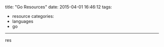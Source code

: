 title: "Go Resources"
date: 2015-04-01 16:46:12
tags:
- resource
categories:
- languages
- go

---

res
